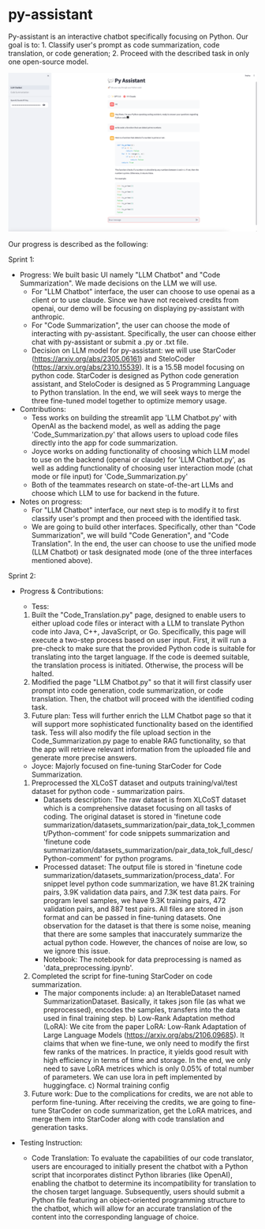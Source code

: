# py-assistant

Py-assistant is an interactive chatbot specifically focusing on Python. Our goal is to: 1. Classify user's prompt as code summarization, code translation, or code generation; 2. Proceed with the described task in only one open-source model.

![UI](docs/UI.png)

Our progress is described as the following:

Sprint 1:
* Progress: We built basic UI namely "LLM Chatbot" and "Code Summarization". We made decisions on the LLM we will use.
    * For "LLM Chatbot" interface, the user can choose to use openai as a client or to use claude. Since we have not received credits from openai, our demo will be focusing on displaying py-assistant with anthropic. 
    * For "Code Summarization", the user can choose the mode of interacting with py-assistant. Specifically, the user can choose either chat with py-assistant or submit a .py or .txt file.
    * Decision on LLM model for py-assistant: we will use StarCoder (https://arxiv.org/abs/2305.06161) and SteloCoder (https://arxiv.org/abs/2310.15539). It is a 15.5B model focusing on python code. StarCoder is designed as Python code generation assistant, and SteloCoder is designed as 5 Programming Language to Python translation. In the end, we will seek ways to merge the three fine-tuned model together to optimize memory usage.
* Contributions:
    * Tess works on building the streamlit app 'LLM Chatbot.py' with OpenAI as the backend model, as well as adding the page 'Code_Summarization.py' that allows users to upload code files directly into the app for code summarization.
    * Joyce works on adding functionality of choosing which LLM model to use on the backend (openai or claude) for 'LLM Chatbot.py', as well as adding functionality of choosing user interaction mode (chat mode or file input) for 'Code_Summarization.py'
    * Both of the teammates research on state-of-the-art LLMs and choose which LLM to use for backend in the future.
* Notes on progress:
    * For "LLM Chatbot" interface, our next step is to modify it to first classify user's prompt and then proceed with the identified task.
    * We are going to build other interfaces. Specifically, other than "Code Summarization", we will build "Code Generation", and "Code Translation". In the end, the user can choose to use the unified mode (LLM Chatbot) or task designated mode (one of the three interfaces mentioned above).

Sprint 2:
* Progress & Contributions:
    * Tess: 
    1) Built the "Code_Translation.py" page, designed to enable users to either upload code files or interact with a LLM to translate Python code into Java, C++, JavaScript, or Go. Specifically, this page will execute a two-step process based on user input. First, it will run a pre-check to make sure that the provided Python code is suitable for translating into the target language. If the code is deemed suitable, the translation process is initiated. Otherwise, the process will be halted.
    2) Modified the page "LLM Chatbot.py" so that it will first classify user prompt into code generation, code summarization, or code translation. Then, the chatbot will proceed with the identified coding task.
    3) Future plan: Tess will further enrich the LLM Chatbot page so that it will support more sophisticated functionality based on the identified task. Tess will also modify the file upload section in the Code_Summarization.py page to enable RAG functionality, so that the app will retrieve relevant information from the uploaded file and generate more precise answers.
    
    * Joyce:
    Majorly focused on fine-tuning StarCoder for Code Summarization. 
    1) Preprocessed the XLCoST dataset and outputs training/val/test dataset for python code - summarization pairs. 
        * Datasets description: The raw dataset is from XLCoST dataset which is a comprehensive dataset focusing on all tasks of coding. The original dataset is stored in 'finetune code summarization/datasets_summarization/pair_data_tok_1_comment/Python-comment' for code snippets summarization and 'finetune code summarization/datasets_summarization/pair_data_tok_full_desc/Python-comment' for python programs. 
        * Processed dataset: The output file is stored in 'finetune code summarization/datasets_summarization/process_data'. For snippet level python code summarization, we have 81.2K training pairs, 3.9K validation data pairs, and 7.3K test data pairs. For program level samples, we have 9.3K training pairs, 472 validation pairs, and 887 test pairs. All files are stored in .json format and can be passed in fine-tuning datasets. One observation for the dataset is that there is some noise, meaning that there are some samples that inaccurately summarize the actual python code. However, the chances of noise are low, so we ignore this issue.
        * Notebook: The notebook for data preprocessing is named as 'data_preprocessing.ipynb'. 
    2) Completed the script for fine-tuning StarCoder on code summarization. 
        * The major components include: 
            a) an IterableDataset named SummarizationDataset. Basically, it takes json file (as what we preprocessed), encodes the samples, transfers into the data used in final training step.
            b) Low-Rank Adaptation method (LoRA):  We cite from the paper LoRA: Low-Rank Adaptation of Large Language Models (https://arxiv.org/abs/2106.09685). It claims that when we fine-tune, we only need to modify the first few ranks of the matrices. In practice, it yields good result with high efficiency in terms of time and storage. In the end, we only need to save LoRA metrices which is only 0.05% of total number of parameters. We can use lora in peft implemented by huggingface.
            c) Normal training config
    3) Future work: Due to the complications for credits, we are not able to perform fine-tuning. After receiving the credits, we are going to fine-tune StarCoder on code summarization, get the LoRA matrices, and merge them into StarCoder along with code translation and generation tasks.



* Testing Instruction:
    * Code Translation: To evaluate the capabilities of our code translator, users are encouraged to initially present the chatbot with a Python script that incorporates distinct Python libraries (like OpenAI), enabling the chatbot to determine its incompatibility for translation to the chosen target language. 
    Subsequently, users should submit a Python file featuring an object-oriented programming structure to the chatbot, which will allow for an accurate translation of the content into the corresponding language of choice.